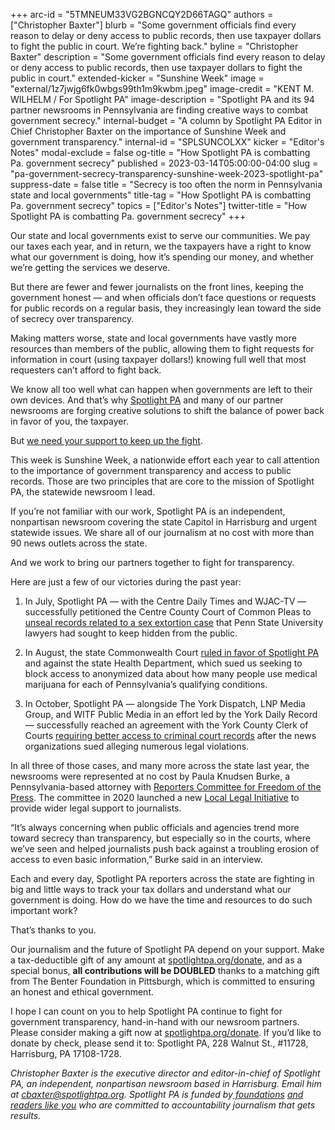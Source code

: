 +++
arc-id = "5TMNEUM33VG2BGNCQY2D66TAGQ"
authors = ["Christopher Baxter"]
blurb = "Some government officials find every reason to delay or deny access to public records, then use taxpayer dollars to fight the public in court. We’re fighting back."
byline = "Christopher Baxter"
description = "Some government officials find every reason to delay or deny access to public records, then use taxpayer dollars to fight the public in court."
extended-kicker = "Sunshine Week"
image = "external/1z7jwjg6fk0wbgs99th1m9kwbm.jpeg"
image-credit = "KENT M. WILHELM / For Spotlight PA"
image-description = "Spotlight PA and its 94 partner newsrooms in Pennsylvania are finding creative ways to combat government secrecy."
internal-budget = "A column by Spotlight PA Editor in Chief Christopher Baxter on the importance of Sunshine Week and government transparency."
internal-id = "SPLSUNCOLXX"
kicker = "Editor's Notes"
modal-exclude = false
og-title = "How Spotlight PA is combatting Pa. government secrecy"
published = 2023-03-14T05:00:00-04:00
slug = "pa-government-secrecy-transparency-sunshine-week-2023-spotlight-pa"
suppress-date = false
title = "Secrecy is too often the norm in Pennsylvania state and local governments"
title-tag = "How Spotlight PA is combatting Pa. government secrecy"
topics = ["Editor's Notes"]
twitter-title = "How Spotlight PA is combatting Pa. government secrecy"
+++

Our state and local governments exist to serve our communities. We pay our taxes each year, and in return, we the taxpayers have a right to know what our government is doing, how it’s spending our money, and whether we’re getting the services we deserve.

But there are fewer and fewer journalists on the front lines, keeping the government honest — and when officials don’t face questions or requests for public records on a regular basis, they increasingly lean toward the side of secrecy over transparency.

Making matters worse, state and local governments have vastly more resources than members of the public, allowing them to fight requests for information in court (using taxpayer dollars!) knowing full well that most requesters can’t afford to fight back.

We know all too well what can happen when governments are left to their own devices. And that’s why <a href="https://www.spotlightpa.org/">Spotlight PA</a> and many of our partner newsrooms are forging creative solutions to shift the balance of power back in favor of you, the taxpayer.

But <a href="/donate?campaign=701Dn000000YgpAIAS">we need your support to keep up the fight</a>.

<script src="https://www.spotlightpa.org/embed.js" async></script><div data-spl-embed-version="1" data-spl-src="https://www.spotlightpa.org/embeds/donate/?teaser_text=Support%20Spotlight%20PA's%20vital%20investigative%20and%20public-service%20journalism%20and%20%3Cb%3Eall%20gifts%20will%20be%20DOUBLED%3C%2Fb%3E%20until%20March%2025%20thanks%20to%20a%20generous%20matching%20gift%20from%20the%20Benter%20Foundation%20in%20Pittsburgh.&eyebrow_text=SUPPORT%20SPOTLIGHT%20PA"></div>

This week is Sunshine Week, a nationwide effort each year to call attention to the importance of government transparency and access to public records. Those are two principles that are core to the mission of Spotlight PA, the statewide newsroom I lead.

If you’re not familiar with our work, Spotlight PA is an independent, nonpartisan newsroom covering the state Capitol in Harrisburg and urgent statewide issues. We share all of our journalism at no cost with more than 90 news outlets across the state.

And we work to bring our partners together to fight for transparency.

Here are just a few of our victories during the past year:

1. In July, Spotlight PA — with the Centre Daily Times and WJAC-TV — successfully petitioned the Centre County Court of Common Pleas to <a href="https://www.spotlightpa.org/statecollege/2022/08/penn-state-court-action-legal-standing/">unseal records related to a sex extortion case</a> that Penn State University lawyers had sought to keep hidden from the public.

2. In August, the state Commonwealth Court <a href="https://www.spotlightpa.org/news/2022/08/pa-medical-marijuana-program-addiction-treatment-court-order/">ruled in favor of Spotlight PA</a> and against the state Health Department, which sued us seeking to block access to anonymized data about how many people use medical marijuana for each of Pennsylvania’s qualifying conditions.

3. In October, Spotlight PA — alongside The York Dispatch, LNP Media Group, and WITF Public Media in an effort led by the York Daily Record — successfully reached an agreement with the York County Clerk of Courts <a href="https://www.spotlightpa.org/news/2022/10/york-county-pennsylvania-criminal-court-records-settlement/">requiring better access to criminal court records</a> after the news organizations sued alleging numerous legal violations.

In all three of those cases, and many more across the state last year, the newsrooms were represented at no cost by Paula Knudsen Burke, a Pennsylvania-based attorney with <a href="https://www.rcfp.org/">Reporters Committee for Freedom of the Press</a>. The committee in 2020 launched a new <a href="https://www.rcfp.org/local/">Local Legal Initiative</a> to provide wider legal support to journalists.

“It’s always concerning when public officials and agencies trend more toward secrecy than transparency, but especially so in the courts, where we’ve seen and helped journalists push back against a troubling erosion of access to even basic information,” Burke said in an interview.

Each and every day, Spotlight PA reporters across the state are fighting in big and little ways to track your tax dollars and understand what our government is doing. How do we have the time and resources to do such important work?

That’s thanks to you.

Our journalism and the future of Spotlight PA depend on your support. Make a tax-deductible gift of any amount at <a href="/donate?campaign=701Dn000000YgpAIAS">spotlightpa.org/donate</a>, and as a special bonus, <b>all contributions will be DOUBLED</b> thanks to a matching gift from The Benter Foundation in Pittsburgh, which is committed to ensuring an honest and ethical government.

I hope I can count on you to help Spotlight PA continue to fight for government transparency, hand-in-hand with our newsroom partners. Please consider making a gift now at <a href="/donate?campaign=701Dn000000YgpAIAS">spotlightpa.org/donate</a>. If you’d like to donate by check, please send it to: Spotlight PA, 228 Walnut St., #11728, Harrisburg, PA 17108-1728.

<i>Christopher Baxter is the executive director and editor-in-chief of Spotlight PA, an independent, nonpartisan newsroom based in Harrisburg. Email him at </i><a href="mailto:cbaxter@spotlightpa.org"><i>cbaxter@spotlightpa.org</i></a><i>. Spotlight PA is funded by</i><a href="https://www.spotlightpa.org/support"><i> foundations</i></a><i> </i><a href="https://www.spotlightpa.org/support"><i>and readers like you</i></a><i> who are committed to accountability journalism that gets results.</i>
